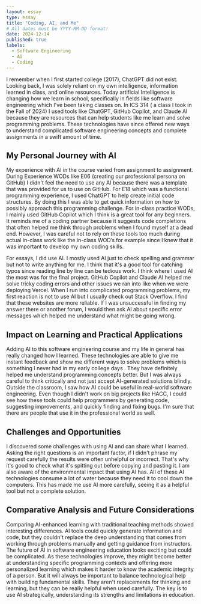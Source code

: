 ```yaml
---
layout: essay
type: essay
title: "Coding, AI, and Me"
# All dates must be YYYY-MM-DD format!
date: 2024-12-14
published: true
labels:
  - Software Engineering
  - AI
  - Coding
---
```


I remember when I first started college (2017), ChatGPT did not exist. Looking back, I was solely reliant on my own intelligence, information learned in class, and online resources. Today artificial Intelligence is changing how we learn in school, specifically in fields like software engineering which I've been taking classes on. In ICS 314 ( a class I took in the Fall of 2024) I used tools like ChatGPT, GitHub Copilot, and Claude AI because they are resources that can help students like me learn and solve programming problems. These technologies have since offered new ways to understand complicated software engineering concepts and complete assignments in a swift amount of time.

## My Personal Journey with AI

My experience with AI in the course varied from assignment to assignment. During Experience WODs like E06 (creating our professional persona on GitHub) I didn't feel the need to use any AI because there was a template that was provided for us to use on GitHub. For E18 which was a functional programming experience, I used ChatGPT to help create initial code structures. By doing this I was able to get quick information on how to possibly approach this programming challenge. For in-class practice WODs, I mainly used GitHub Copilot which I think is a great tool for any beginners. It reminds me of a coding partner because it suggests code completions that often helped me think through problems when I found myself at a dead end. However, I was careful not to rely on these tools too much during actual in-class work like the in-class WOD’s for example since I knew that it was important to develop my own coding skills.

For essays, I did use AI. I mostly used AI just to check spelling and grammar but not to write anything for me. I think that it's a good tool for catching typos since reading line by line can be tedious work. I think where I used AI the most was for the final project. GitHub Copilot and Claude AI helped me solve tricky coding errors and other issues we ran into like when we were deploying Vercel. When I run into complicated programming problems, my first reaction is not to use AI but I usually check out Stack Overflow. I find that these websites are more reliable. If I was unsuccessful in finding my answer there or another forum, I would then ask AI about specific error messages which helped me understand what might be going wrong.

## Impact on Learning and Practical Applications

Adding AI to this software engineering course and my life in general has really changed how I learned. These technologies are able to give me instant feedback and show me different ways to solve problems which is something I never had in my early college days . They have definitely helped me understand programming concepts better. But I was always careful to think critically and not just accept AI-generated solutions blindly.
Outside the classroom, I saw how AI could be useful in real-world software engineering. Even though I didn't work on big projects like HACC, I could see how these tools could help programmers by generating code, suggesting improvements, and quickly finding and fixing bugs. I'm sure that there are people that use it in the professional world as well.

## Challenges and Opportunities

I discovered some challenges with using AI and can share what I learned. Asking the right questions is an important factor,  if I didn't phrase my request carefully the results were often unhelpful or incorrect. That's why it's good to check what it's spitting out before copying and pasting it. I am also aware of the environmental impact that using AI has. All of these AI technologies consume a lot of water because they need it to cool down the computers. This has made me use AI more carefully, seeing it as a helpful tool but not a complete solution.

## Comparative Analysis and Future Considerations

Comparing AI-enhanced learning with traditional teaching methods showed interesting differences. AI tools could quickly generate information and code, but they couldn't replace the deep understanding that comes from working through problems manually and getting guidance from instructors.
The future of AI in software engineering education looks exciting but could be complicated. As these technologies improve, they might become better at understanding specific programming contexts and offering more personalized learning which makes it harder to know the academic integrity of a person. But it will always be important to balance technological help with building fundamental skills. They aren't replacements for thinking and learning, but they can be really helpful when used carefully. The key is to use AI strategically, understanding its strengths and limitations in education.


